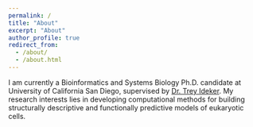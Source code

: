 ```yaml
---
permalink: /
title: "About"
excerpt: "About"
author_profile: true
redirect_from: 
  - /about/
  - /about.html
---
```


I am currently a Bioinformatics and Systems Biology Ph.D. candidate at University of California San Diego, supervised by [Dr. Trey Ideker](https://idekerlab.ucsd.edu/). My research interests lies in developing computational methods for building structurally descriptive and functionally predictive models of eukaryotic cells. 
